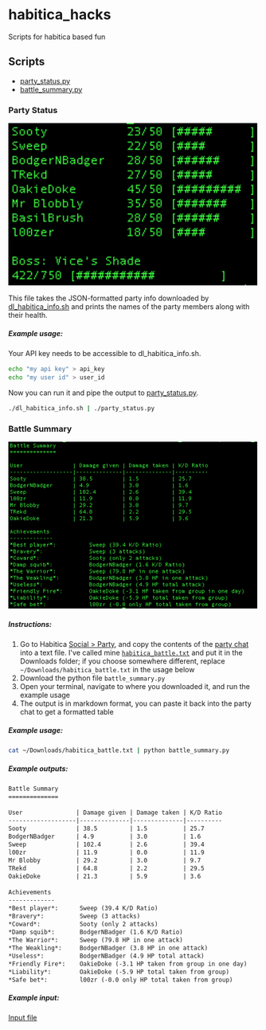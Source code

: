 # habitica_hacks
Scripts for habitica based fun

## Scripts

- [party_status.py](#party-status)
- [battle_summary.py](#battle-summary)


### Party Status
<img src="img/party_status_out.png" alt="party_status.py output" width="500px">

This file takes the JSON-formatted party info downloaded by [dl_habitica_info.sh](dl_habitica_info.sh) and prints the names of the party members along with their health.

##### Example usage:
Your API key needs to be accessible to dl_habitica_info.sh.
```bash
echo "my api key" > api_key
echo "my user id" > user_id
```
Now you can run it and pipe the output to [party_status.py](party_status.py).
```bash 
./dl_habitica_info.sh | ./party_status.py
```


### Battle Summary
<img src="img/battle_summary_out.png" alt="battle_summary.py output" width="500px">

##### Instructions:

1. Go to Habitica [Social > Party](img/party.png), and copy the contents of the [party chat](img/party_chat.png) into a text file. I've called mine [`habitica_battle.txt`](data/habitica_battle.txt) and put it in the Downloads folder; if you choose somewhere different, replace `~/Downloads/habitica_battle.txt` in the usage below
1. Download the python file `battle_summary.py`
1. Open your terminal, navigate to where you downloaded it, and run the example usage
1. The output is in markdown format, you can paste it back into the party chat to get a formatted table

##### Example usage:
```bash 
cat ~/Downloads/habitica_battle.txt | python battle_summary.py
```

##### Example outputs:
```
Battle Summary
==============

User               | Damage given | Damage taken | K/D Ratio
-------------------|--------------|--------------|----------
Sooty              | 38.5         | 1.5          | 25.7     
BodgerNBadger      | 4.9          | 3.0          | 1.6      
Sweep              | 102.4        | 2.6          | 39.4     
l00zr              | 11.9         | 0.0          | 11.9     
Mr Blobby          | 29.2         | 3.0          | 9.7      
TRekd              | 64.8         | 2.2          | 29.5     
OakieDoke          | 21.3         | 5.9          | 3.6      

Achievements
-------------
*Best player*:  	Sweep (39.4 K/D Ratio)  
*Bravery*:      	Sweep (3 attacks)  
*Coward*:       	Sooty (only 2 attacks)  
*Damp squib*:   	BodgerNBadger (1.6 K/D Ratio)  
*The Warrior*:  	Sweep (79.8 HP in one attack)  
*The Weakling*: 	BodgerNBadger (3.8 HP in one attack)  
*Useless*:      	BodgerNBadger (4.9 HP total attack)  
*Friendly Fire*:	OakieDoke (-3.1 HP taken from group in one day)  
*Liability*:    	OakieDoke (-5.9 HP total taken from group)  
*Safe bet*:     	l00zr (-0.0 only HP total taken from group) 
```

##### Example input:  
[Input file](data/habitica_battle.txt)
